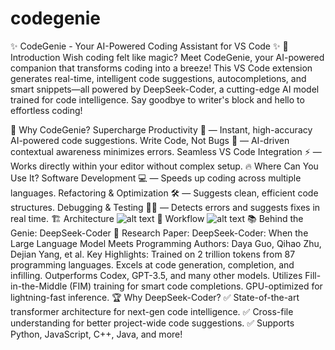 # codegenie
✨ CodeGenie - Your AI-Powered Coding Assistant for VS Code ✨
🚀 Introduction
Wish coding felt like magic? Meet CodeGenie, your AI-powered companion that transforms coding into a breeze! This VS Code extension generates real-time, intelligent code suggestions, autocompletions, and smart snippets—all powered by DeepSeek-Coder, a cutting-edge AI model trained for code intelligence. Say goodbye to writer's block and hello to effortless coding!

🎯 Why CodeGenie?
Supercharge Productivity 🚀 — Instant, high-accuracy AI-powered code suggestions.
Write Code, Not Bugs 🐞 — AI-driven contextual awareness minimizes errors.
Seamless VS Code Integration ⚡ — Works directly within your editor without complex setup.
🔥 Where Can You Use It?
Software Development 💻 — Speeds up coding across multiple languages.
Refactoring & Optimization 🛠️ — Suggests clean, efficient code structures.
Debugging & Testing 🕵️‍♂️ — Detects errors and suggests fixes in real time.
🏗️ Architecture
![alt text](image.png)
🔄 Workflow
![alt text](image-1.png)
📚 Behind the Genie: DeepSeek-Coder
🔹 Research Paper: DeepSeek-Coder: When the Large Language Model Meets Programming
Authors: Daya Guo, Qihao Zhu, Dejian Yang, et al.
Key Highlights:
Trained on 2 trillion tokens from 87 programming languages.
Excels at code generation, completion, and infilling.
Outperforms Codex, GPT-3.5, and many other models.
Utilizes Fill-in-the-Middle (FIM) training for smart code completions.
GPU-optimized for lightning-fast inference.
🏆 Why DeepSeek-Coder?
✅ State-of-the-art transformer architecture for next-gen code intelligence.
✅ Cross-file understanding for better project-wide code suggestions.
✅ Supports Python, JavaScript, C++, Java, and more!